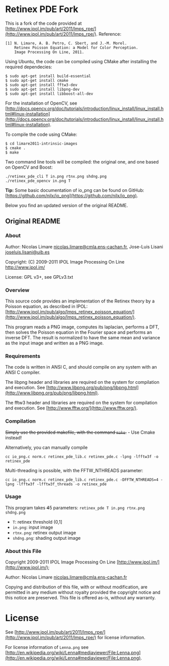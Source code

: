 # Retinex PDE Fork

This is a fork of the code provided at [http://www.ipol.im/pub/art/2011/lmps_rpe/](http://www.ipol.im/pub/art/2011/lmps_rpe/). Reference:

    [1] N. Limare, A. B. Petro, C. Sbert, and J.-M. Morel.
        Retinex Poisson Equation: a Model for Color Perception.
        Image Processing On Line, 2011.

Using Ubuntu, the code can be compiled using CMake after installing the required dependecies:

    $ sudo apt-get install build-essential
    $ sudo apt-get install cmake
    $ sudo apt-get install fftw3-dev
    $ sudo apt-get install libpng-dev
    $ sudo apt-get install libboost-all-dev

For the installation of OpenCV, see [http://docs.opencv.org/doc/tutorials/introduction/linux_install/linux_install.html#linux-installation](http://docs.opencv.org/doc/tutorials/introduction/linux_install/linux_install.html#linux-installation).

To compile the code using CMake:

    $ cd limare2011-intrinsic-images
    $ cmake .
    $ make

Two command line tools will be compiled: the original one, and one based on OpenCV and Boost:

    ./retinex_pde_cli T in.png rtnx.png shdng.png
    ./retinex_pde_opencv in.png T

**Tip:** Some basic documentation of io_png can be found on GitHub: [https://github.com/nilx/io_png](https://github.com/nilx/io_png).

Below you find an updated version of the original README.

## Original README

### About

Author: Nicolas Limare <nicolas.limare@cmla.ens-cachan.fr>, Jose-Luis Lisani <joseluis.lisani@uib.es>

Copyright: (C) 2009-2011 IPOL Image Processing On Line http://www.ipol.im/

License: GPL v3+, see GPLv3.txt

### Overview

This source code provides an implementation of the Retinex theory by a Poisson equation, as described in IPOL: [http://www.ipol.im/pub/algo/lmps_retinex_poisson_equation/](http://www.ipol.im/pub/algo/lmps_retinex_poisson_equation/).

This program reads a PNG image, computes its laplacian, performs a DFT, then solves the Poisson equation in the Fourier space and performs an inverse DFT. The result is normalized to have the same mean and variance as the input image and written as a PNG image.

### Requirements

The code is written in ANSI C, and should compile on any system with an ANSI C compiler.

The libpng header and libraries are required on the system for compilation and execution. See [http://www.libpng.org/pub/png/libpng.html](http://www.libpng.org/pub/png/libpng.html).

The fftw3 header and libraries are required on the system for compilation and execution. See [http://www.fftw.org/](http://www.fftw.org/).

### Compilation

~~Simply use the provided makefile, with the command `make`.~~ - Use Cmake instead!

Alternatively, you can manually compile

    cc io_png.c norm.c retinex_pde_lib.c retinex_pde.c -lpng -lfftw3f -o retinex_pde

Multi-threading is possible, with the FFTW_NTHREADS parameter:

    cc io_png.c norm.c retinex_pde_lib.c retinex_pde.c -DFFTW_NTHREADS=4 -lpng -lfftw3f -lfftw3f_threads -o retinex_pde

### Usage

This program takes ~~4~~5 parameters: `retinex_pde T in.png rtnx.png shdng.png`

* `T`: retinex threshold (0,1]
* `in.png`: input image
* `rtnx.png`: retinex output image
* `shdng.png`: shading output image

### About this File

Copyright 2009-2011 IPOL Image Processing On Line [http://www.ipol.im/](http://www.ipol.im/);

Author: Nicolas Limare <nicolas.limare@cmla.ens-cachan.fr>

Copying and distribution of this file, with or without modification, are permitted in any medium without royalty provided the copyright notice and this notice are preserved.  This file is offered as-is, without any warranty.

# License

See [http://www.ipol.im/pub/art/2011/lmps_rpe/](http://www.ipol.im/pub/art/2011/lmps_rpe/) for license information.

For license information of `Lenna.png` see [http://en.wikipedia.org/wiki/Lenna#mediaviewer/File:Lenna.png](http://en.wikipedia.org/wiki/Lenna#mediaviewer/File:Lenna.png).
